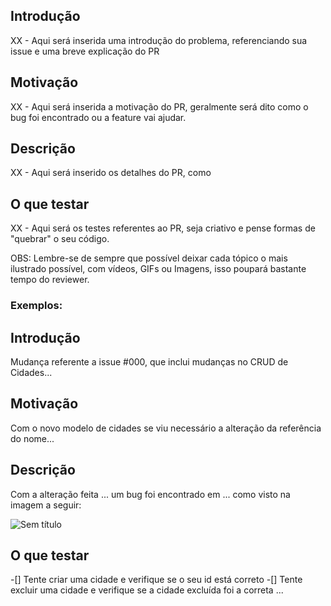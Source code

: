 ## Introdução

XX - Aqui será inserida uma introdução do problema, referenciando sua issue e uma breve explicação do PR

## Motivação

XX - Aqui será inserida a motivação do PR, geralmente será dito como o bug foi encontrado ou a feature vai ajudar.

## Descrição

XX - Aqui será inserido os detalhes do PR, como 

## O que testar

XX - Aqui será os testes referentes ao PR, seja criativo e pense formas de "quebrar" o seu código.

OBS: Lembre-se de sempre que possível deixar cada tópico o mais ilustrado possível, com vídeos, GIFs ou Imagens, isso poupará bastante tempo do reviewer.

### Exemplos:

## Introdução
Mudança referente a issue #000, que inclui mudanças no CRUD de Cidades...

## Motivação
Com o novo modelo de cidades se viu necessário a alteração da referência do nome...

## Descrição
Com a alteração feita ... um bug foi encontrado em ... como visto na imagem a seguir:

![Sem título](https://github.com/IFCE-LASIC/lasic-gep-front-next/assets/67613937/a4eef649-3f6a-4414-b858-2167c850c695)

## O que testar

-[] Tente criar uma cidade e verifique se o seu id está correto
-[] Tente excluir uma cidade e verifique se a cidade excluída foi a correta
...
